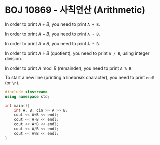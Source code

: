 # BOJ 10869 - 사칙연산 (Arithmetic)

In order to print $A+B$, you need to print `A + B`.

In order to print $A-B$, you need to print `A - B`.

In order to print $A \times B$, you need to print `A * B`.

In order to print $A \div B$ (quotient), you need to print `A / B`, using integer division.

In order to print $A \bmod B$ (remainder), you need to print `A % B`.

To start a new line (printing a linebreak character), you need to print `endl` (or `\n`).

```cpp
#include <iostream>
using namespace std;

int main(){
    int A, B; cin >> A >> B;
    cout << A+B << endl;
    cout << A-B << endl;
    cout << A*B << endl;
    cout << A/B << endl;
    cout << A%B << endl;
}
```
